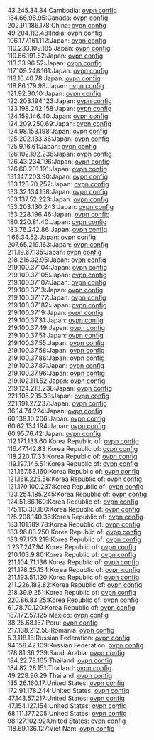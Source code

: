 43.245.34.84:Cambodia: [ovpn config](vpn/43_245_34_84.ovpn)  
184.66.98.95:Canada: [ovpn config](vpn/184_66_98_95.ovpn)  
202.91.186.178:China: [ovpn config](vpn/202_91_186_178.ovpn)  
49.204.113.48:India: [ovpn config](vpn/49_204_113_48.ovpn)  
106.177.161.112:Japan: [ovpn config](vpn/106_177_161_112.ovpn)  
110.233.109.185:Japan: [ovpn config](vpn/110_233_109_185.ovpn)  
110.66.191.52:Japan: [ovpn config](vpn/110_66_191_52.ovpn)  
113.33.96.52:Japan: [ovpn config](vpn/113_33_96_52.ovpn)  
117.109.248.161:Japan: [ovpn config](vpn/117_109_248_161.ovpn)  
118.16.40.78:Japan: [ovpn config](vpn/118_16_40_78.ovpn)  
118.86.179.98:Japan: [ovpn config](vpn/118_86_179_98.ovpn)  
121.92.30.10:Japan: [ovpn config](vpn/121_92_30_10.ovpn)  
122.208.194.123:Japan: [ovpn config](vpn/122_208_194_123.ovpn)  
123.198.242.158:Japan: [ovpn config](vpn/123_198_242_158.ovpn)  
124.159.146.40:Japan: [ovpn config](vpn/124_159_146_40.ovpn)  
124.209.250.69:Japan: [ovpn config](vpn/124_209_250_69.ovpn)  
124.98.153.198:Japan: [ovpn config](vpn/124_98_153_198.ovpn)  
125.202.133.36:Japan: [ovpn config](vpn/125_202_133_36.ovpn)  
125.9.16.61:Japan: [ovpn config](vpn/125_9_16_61.ovpn)  
126.102.192.236:Japan: [ovpn config](vpn/126_102_192_236.ovpn)  
126.43.234.196:Japan: [ovpn config](vpn/126_43_234_196.ovpn)  
126.60.201.191:Japan: [ovpn config](vpn/126_60_201_191.ovpn)  
131.147.203.90:Japan: [ovpn config](vpn/131_147_203_90.ovpn)  
133.123.70.252:Japan: [ovpn config](vpn/133_123_70_252.ovpn)  
133.32.134.158:Japan: [ovpn config](vpn/133_32_134_158.ovpn)  
153.137.52.223:Japan: [ovpn config](vpn/153_137_52_223.ovpn)  
153.203.130.243:Japan: [ovpn config](vpn/153_203_130_243.ovpn)  
153.228.196.46:Japan: [ovpn config](vpn/153_228_196_46.ovpn)  
180.220.81.40:Japan: [ovpn config](vpn/180_220_81_40.ovpn)  
183.76.242.86:Japan: [ovpn config](vpn/183_76_242_86.ovpn)  
1.66.34.52:Japan: [ovpn config](vpn/1_66_34_52.ovpn)  
207.65.219.163:Japan: [ovpn config](vpn/207_65_219_163.ovpn)  
211.19.67.135:Japan: [ovpn config](vpn/211_19_67_135.ovpn)  
218.216.32.95:Japan: [ovpn config](vpn/218_216_32_95.ovpn)  
219.100.37.104:Japan: [ovpn config](vpn/219_100_37_104.ovpn)  
219.100.37.105:Japan: [ovpn config](vpn/219_100_37_105.ovpn)  
219.100.37.107:Japan: [ovpn config](vpn/219_100_37_107.ovpn)  
219.100.37.13:Japan: [ovpn config](vpn/219_100_37_13.ovpn)  
219.100.37.177:Japan: [ovpn config](vpn/219_100_37_177.ovpn)  
219.100.37.182:Japan: [ovpn config](vpn/219_100_37_182.ovpn)  
219.100.37.19:Japan: [ovpn config](vpn/219_100_37_19.ovpn)  
219.100.37.31:Japan: [ovpn config](vpn/219_100_37_31.ovpn)  
219.100.37.49:Japan: [ovpn config](vpn/219_100_37_49.ovpn)  
219.100.37.51:Japan: [ovpn config](vpn/219_100_37_51.ovpn)  
219.100.37.55:Japan: [ovpn config](vpn/219_100_37_55.ovpn)  
219.100.37.58:Japan: [ovpn config](vpn/219_100_37_58.ovpn)  
219.100.37.86:Japan: [ovpn config](vpn/219_100_37_86.ovpn)  
219.100.37.87:Japan: [ovpn config](vpn/219_100_37_87.ovpn)  
219.100.37.96:Japan: [ovpn config](vpn/219_100_37_96.ovpn)  
219.102.111.52:Japan: [ovpn config](vpn/219_102_111_52.ovpn)  
219.124.213.238:Japan: [ovpn config](vpn/219_124_213_238.ovpn)  
221.105.235.33:Japan: [ovpn config](vpn/221_105_235_33.ovpn)  
221.191.27.237:Japan: [ovpn config](vpn/221_191_27_237.ovpn)  
36.14.74.224:Japan: [ovpn config](vpn/36_14_74_224.ovpn)  
60.138.10.206:Japan: [ovpn config](vpn/60_138_10_206.ovpn)  
60.62.134.194:Japan: [ovpn config](vpn/60_62_134_194.ovpn)  
60.95.76.42:Japan: [ovpn config](vpn/60_95_76_42.ovpn)  
112.171.133.60:Korea Republic of: [ovpn config](vpn/112_171_133_60.ovpn)  
116.47.142.83:Korea Republic of: [ovpn config](vpn/116_47_142_83.ovpn)  
118.220.17.33:Korea Republic of: [ovpn config](vpn/118_220_17_33.ovpn)  
119.197.145.51:Korea Republic of: [ovpn config](vpn/119_197_145_51.ovpn)  
121.167.53.160:Korea Republic of: [ovpn config](vpn/121_167_53_160.ovpn)  
121.168.225.56:Korea Republic of: [ovpn config](vpn/121_168_225_56.ovpn)  
121.179.100.237:Korea Republic of: [ovpn config](vpn/121_179_100_237.ovpn)  
123.254.185.245:Korea Republic of: [ovpn config](vpn/123_254_185_245.ovpn)  
124.51.86.160:Korea Republic of: [ovpn config](vpn/124_51_86_160.ovpn)  
175.113.30.160:Korea Republic of: [ovpn config](vpn/175_113_30_160.ovpn)  
175.208.140.36:Korea Republic of: [ovpn config](vpn/175_208_140_36.ovpn)  
183.101.189.78:Korea Republic of: [ovpn config](vpn/183_101_189_78.ovpn)  
183.96.83.250:Korea Republic of: [ovpn config](vpn/183_96_83_250.ovpn)  
183.97.153.219:Korea Republic of: [ovpn config](vpn/183_97_153_219.ovpn)  
1.237.247.94:Korea Republic of: [ovpn config](vpn/1_237_247_94.ovpn)  
210.103.9.80:Korea Republic of: [ovpn config](vpn/210_103_9_80.ovpn)  
211.104.71.136:Korea Republic of: [ovpn config](vpn/211_104_71_136.ovpn)  
211.178.25.134:Korea Republic of: [ovpn config](vpn/211_178_25_134.ovpn)  
211.193.51.120:Korea Republic of: [ovpn config](vpn/211_193_51_120.ovpn)  
211.226.182.82:Korea Republic of: [ovpn config](vpn/211_226_182_82.ovpn)  
218.39.9.251:Korea Republic of: [ovpn config](vpn/218_39_9_251.ovpn)  
220.86.83.25:Korea Republic of: [ovpn config](vpn/220_86_83_25.ovpn)  
61.78.70.120:Korea Republic of: [ovpn config](vpn/61_78_70_120.ovpn)  
187.172.57.125:Mexico: [ovpn config](vpn/187_172_57_125.ovpn)  
38.25.68.157:Peru: [ovpn config](vpn/38_25_68_157.ovpn)  
217.138.212.58:Romania: [ovpn config](vpn/217_138_212_58.ovpn)  
5.3.118.18:Russian Federation: [ovpn config](vpn/5_3_118_18.ovpn)  
94.158.42.109:Russian Federation: [ovpn config](vpn/94_158_42_109.ovpn)  
178.81.36.239:Saudi Arabia: [ovpn config](vpn/178_81_36_239.ovpn)  
184.22.78.165:Thailand: [ovpn config](vpn/184_22_78_165.ovpn)  
184.82.28.151:Thailand: [ovpn config](vpn/184_82_28_151.ovpn)  
49.228.96.29:Thailand: [ovpn config](vpn/49_228_96_29.ovpn)  
135.26.160.17:United States: [ovpn config](vpn/135_26_160_17.ovpn)  
172.91.178.244:United States: [ovpn config](vpn/172_91_178_244.ovpn)  
47.143.57.217:United States: [ovpn config](vpn/47_143_57_217.ovpn)  
47.154.127.154:United States: [ovpn config](vpn/47_154_127_154.ovpn)  
68.111.177.205:United States: [ovpn config](vpn/68_111_177_205.ovpn)  
98.127.102.92:United States: [ovpn config](vpn/98_127_102_92.ovpn)  
118.69.136.127:Viet Nam: [ovpn config](vpn/118_69_136_127.ovpn)  
